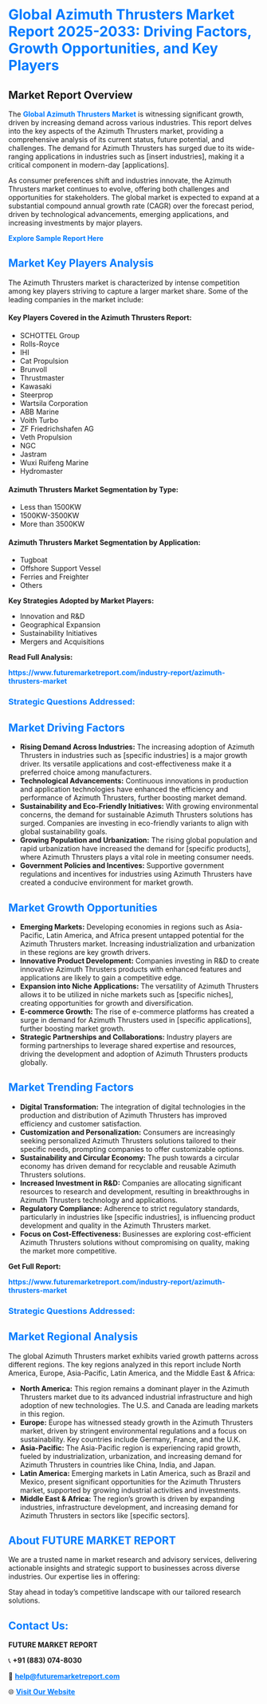 <h1 style="color: #007BFF;">Global Azimuth Thrusters Market Report 2025-2033: Driving Factors, Growth Opportunities, and Key Players</h1>

<section id="overview">
<h2>Market Report Overview</h2>
<p>The <a href="https://www.futuremarketreport.com/industry-report/azimuth-thrusters-market" style="color: #007BFF; text-decoration: none;"><strong>Global Azimuth Thrusters Market</strong></a> is witnessing significant growth, driven by increasing demand across various industries. This report delves into the key aspects of the Azimuth Thrusters market, providing a comprehensive analysis of its current status, future potential, and challenges. The demand for Azimuth Thrusters has surged due to its wide-ranging applications in industries such as [insert industries], making it a critical component in modern-day [applications].</p>
<p>As consumer preferences shift and industries innovate, the Azimuth Thrusters market continues to evolve, offering both challenges and opportunities for stakeholders. The global market is expected to expand at a substantial compound annual growth rate (CAGR) over the forecast period, driven by technological advancements, emerging applications, and increasing investments by major players.</p>
</section>

<section id="overview">
<p><a href="https://www.futuremarketreport.com/request-sample/reportId=50497" style="color: #007BFF; text-decoration: none;"><strong>Explore Sample Report Here</strong></a></p>
</section>

<section id="key-players">
<h2 style="color: #007BFF;">Market Key Players Analysis</h2>
<p>The Azimuth Thrusters market is characterized by intense competition among key players striving to capture a larger market share. Some of the leading companies in the market include:</p>
<h4>Key Players Covered in the Azimuth Thrusters Report:</h4>
<ul><li>SCHOTTEL Group</li><li>Rolls-Royce</li><li>IHI</li><li>Cat Propulsion</li><li>Brunvoll</li><li>Thrustmaster</li><li>Kawasaki</li><li>Steerprop</li><li>Wartsila Corporation</li><li>ABB Marine</li><li>Voith Turbo</li><li>ZF Friedrichshafen AG</li><li>Veth Propulsion</li><li>NGC</li><li>Jastram</li><li>Wuxi Ruifeng Marine</li><li>Hydromaster</li></ul>
<h4>Azimuth Thrusters Market Segmentation by Type:</h4>
<ul><li>Less than 1500KW</li><li>1500KW-3500KW</li><li>More than 3500KW</li></ul>

<h4>Azimuth Thrusters Market Segmentation by Application:</h4>
<ul><li>Tugboat</li><li>Offshore Support Vessel</li><li>Ferries and Freighter</li><li>Others</li></ul>
<p><strong>Key Strategies Adopted by Market Players:</strong></p>
<ul>
<li>Innovation and R&D</li>
<li>Geographical Expansion</li>
<li>Sustainability Initiatives</li>
<li>Mergers and Acquisitions</li>
</ul>
</section>

<section>
<p><strong>Read Full Analysis: </strong></p><a href="https://www.futuremarketreport.com/industry-report/azimuth-thrusters-market" style="color: #007BFF; text-decoration: none;"><strong>https://www.futuremarketreport.com/industry-report/azimuth-thrusters-market</strong></a>
<h3 style="color: #007BFF;">Strategic Questions Addressed:</h3>
</section>

<section id="driving-factors">
<h2 style="color: #007BFF;">Market Driving Factors</h2>
<ul>
<li><strong>Rising Demand Across Industries:</strong> The increasing adoption of Azimuth Thrusters in industries such as [specific industries] is a major growth driver. Its versatile applications and cost-effectiveness make it a preferred choice among manufacturers.</li>
<li><strong>Technological Advancements:</strong> Continuous innovations in production and application technologies have enhanced the efficiency and performance of Azimuth Thrusters, further boosting market demand.</li>
<li><strong>Sustainability and Eco-Friendly Initiatives:</strong> With growing environmental concerns, the demand for sustainable Azimuth Thrusters solutions has surged. Companies are investing in eco-friendly variants to align with global sustainability goals.</li>
<li><strong>Growing Population and Urbanization:</strong> The rising global population and rapid urbanization have increased the demand for [specific products], where Azimuth Thrusters plays a vital role in meeting consumer needs.</li>
<li><strong>Government Policies and Incentives:</strong> Supportive government regulations and incentives for industries using Azimuth Thrusters have created a conducive environment for market growth.</li>
</ul>
</section>

<section id="growth-opportunities">
<h2 style="color: #007BFF;">Market Growth Opportunities</h2>
<ul>
<li><strong>Emerging Markets:</strong> Developing economies in regions such as Asia-Pacific, Latin America, and Africa present untapped potential for the Azimuth Thrusters market. Increasing industrialization and urbanization in these regions are key growth drivers.</li>
<li><strong>Innovative Product Development:</strong> Companies investing in R&D to create innovative Azimuth Thrusters products with enhanced features and applications are likely to gain a competitive edge.</li>
<li><strong>Expansion into Niche Applications:</strong> The versatility of Azimuth Thrusters allows it to be utilized in niche markets such as [specific niches], creating opportunities for growth and diversification.</li>
<li><strong>E-commerce Growth:</strong> The rise of e-commerce platforms has created a surge in demand for Azimuth Thrusters used in [specific applications], further boosting market growth.</li>
<li><strong>Strategic Partnerships and Collaborations:</strong> Industry players are forming partnerships to leverage shared expertise and resources, driving the development and adoption of Azimuth Thrusters products globally.</li>
</ul>
</section>

<section id="trending-factors">
<h2 style="color: #007BFF;">Market Trending Factors</h2>
<ul>
<li><strong>Digital Transformation:</strong> The integration of digital technologies in the production and distribution of Azimuth Thrusters has improved efficiency and customer satisfaction.</li>
<li><strong>Customization and Personalization:</strong> Consumers are increasingly seeking personalized Azimuth Thrusters solutions tailored to their specific needs, prompting companies to offer customizable options.</li>
<li><strong>Sustainability and Circular Economy:</strong> The push towards a circular economy has driven demand for recyclable and reusable Azimuth Thrusters solutions.</li>
<li><strong>Increased Investment in R&D:</strong> Companies are allocating significant resources to research and development, resulting in breakthroughs in Azimuth Thrusters technology and applications.</li>
<li><strong>Regulatory Compliance:</strong> Adherence to strict regulatory standards, particularly in industries like [specific industries], is influencing product development and quality in the Azimuth Thrusters market.</li>
<li><strong>Focus on Cost-Effectiveness:</strong> Businesses are exploring cost-efficient Azimuth Thrusters solutions without compromising on quality, making the market more competitive.</li>
</ul>
</section>

<section>
<p><strong>Get Full Report: </strong></p><a href="https://www.futuremarketreport.com/industry-report/azimuth-thrusters-market" style="color: #007BFF; text-decoration: none;"><strong>https://www.futuremarketreport.com/industry-report/azimuth-thrusters-market</strong></a>
<h3 style="color: #007BFF;">Strategic Questions Addressed:</h3>
</section>


<section id="regional-analysis">
<h2 style="color: #007BFF;">Market Regional Analysis</h2>
<p>The global Azimuth Thrusters market exhibits varied growth patterns across different regions. The key regions analyzed in this report include North America, Europe, Asia-Pacific, Latin America, and the Middle East & Africa:</p>
<ul>
<li><strong>North America:</strong> This region remains a dominant player in the Azimuth Thrusters market due to its advanced industrial infrastructure and high adoption of new technologies. The U.S. and Canada are leading markets in this region.</li>
<li><strong>Europe:</strong> Europe has witnessed steady growth in the Azimuth Thrusters market, driven by stringent environmental regulations and a focus on sustainability. Key countries include Germany, France, and the U.K.</li>
<li><strong>Asia-Pacific:</strong> The Asia-Pacific region is experiencing rapid growth, fueled by industrialization, urbanization, and increasing demand for Azimuth Thrusters in countries like China, India, and Japan.</li>
<li><strong>Latin America:</strong> Emerging markets in Latin America, such as Brazil and Mexico, present significant opportunities for the Azimuth Thrusters market, supported by growing industrial activities and investments.</li>
<li><strong>Middle East & Africa:</strong> The region’s growth is driven by expanding industries, infrastructure development, and increasing demand for Azimuth Thrusters in sectors like [specific sectors].</li>
</ul>
</section>

<footer>
<h2 style="color: #007BFF;">About FUTURE MARKET REPORT</h2>
<p>We are a trusted name in market research and advisory services, delivering actionable insights and strategic support to businesses across diverse industries. Our expertise lies in offering:</p>

<p>Stay ahead in today’s competitive landscape with our tailored research solutions.</p>

<h2 style="color: #007BFF;">Contact Us:</h2>
<p><strong>FUTURE MARKET REPORT</strong></p>
<p>📞 <strong>+91 (883) 074-8030</strong></p>
<p>📧 <strong><a href="mailto:help@futuremarketreport.com" style="color: #007BFF;">help@futuremarketreport.com</a></strong></p>
<p>🌐 <strong><a href="https://www.futuremarketreport.com/" style="color: #007BFF;">Visit Our Website</a></strong></p>
</footer>